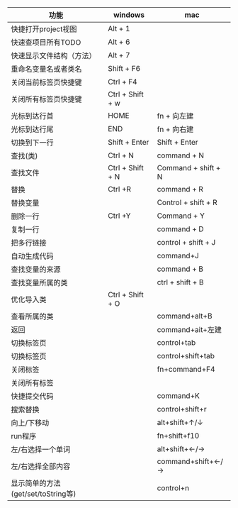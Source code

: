 |功能|windows|mac|
|---|---|---
|快捷打开project视图|Alt + 1 |
|快速查项目所有TODO|Alt + 6 |
|快速显示文件结构（方法）|Alt + 7 |
|重命名变量名或者类名|Shift + F6|
|关闭当前标签页快捷键|Ctrl + F4|
|关闭所有标签页快捷键|Ctrl + Shift + w|
|光标到达行首|HOME | fn + 向左建
|光标到达行尾|END | fn + 向右建
|切换到下一行|Shift + Enter | Shift + Enter
|查找(类)|Ctrl + N|command + N
|查找文件|Ctrl + Shift + N | Command + shift + N
|替换|Ctrl +R |command + R
|替换变量||Control + shift + R
|删除一行|Ctrl +Y | Command + Y
|复制一行 ||command + D
|把多行链接 ||control + shift + J
|自动生成代码 ||command+J
|查找变量的来源 ||command + B 
|查找变量所属的类|| ctrl + shift + B	
|优化导入类|Ctrl + Shift + O | 	
|查看所属的类|| command+alt+B
|返回       ||command+ait+左建
|切换标签页  || control+tab 
|切换标签页  || control+shift+tab
|关闭标签     ||fn+command+F4
|关闭所有标签  ||
|快捷提交代码|| command+K
|搜索替换||control+shift+r
|向上/下移动||alt+shift+↑/↓
|run程序||fn+shift+f10
|左/右选择一个单词||alt+shift+←/→
|左/右选择全部内容||command+shift+←/→
|显示简单的方法(get/set/toString等)||control+n

